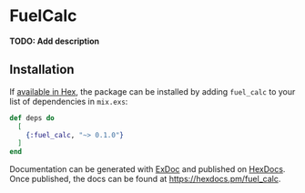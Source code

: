 # FuelCalc

**TODO: Add description**

## Installation

If [available in Hex](https://hex.pm/docs/publish), the package can be installed
by adding `fuel_calc` to your list of dependencies in `mix.exs`:

```elixir
def deps do
  [
    {:fuel_calc, "~> 0.1.0"}
  ]
end
```

Documentation can be generated with [ExDoc](https://github.com/elixir-lang/ex_doc)
and published on [HexDocs](https://hexdocs.pm). Once published, the docs can
be found at <https://hexdocs.pm/fuel_calc>.

